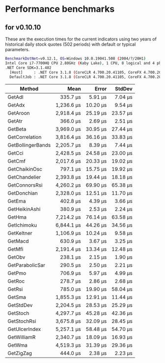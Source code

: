 # Performance benchmarks

## for v0.10.10

These are the execution times for the current indicators using two years of historical daily stock quotes (502 periods) with default or typical parameters.

``` bash
BenchmarkDotNet=v0.12.1, OS=Windows 10.0.19041.508 (2004/?/20H1)
Intel Core i7-7700HQ CPU 2.80GHz (Kaby Lake), 1 CPU, 8 logical and 4 physical cores
.NET Core SDK=3.1.402
  [Host]     : .NET Core 3.1.8 (CoreCLR 4.700.20.41105, CoreFX 4.700.20.41903), X64 RyuJIT
  DefaultJob : .NET Core 3.1.8 (CoreCLR 4.700.20.41105, CoreFX 4.700.20.41903), X64 RyuJIT
```

|            Method |       Mean |    Error |   StdDev |
|------------------ |-----------:|---------:|---------:|
|            GetAdl |   335.7 μs |  5.91 μs |  7.04 μs |
|            GetAdx | 1,236.6 μs | 10.20 μs |  9.54 μs |
|          GetAroon | 2,918.4 μs | 25.19 μs | 23.57 μs |
|            GetAtr |   366.0 μs |  2.69 μs |  2.51 μs |
|           GetBeta | 3,969.0 μs | 30.95 μs | 27.44 μs |
|    GetCorrelation | 3,816.4 μs | 36.16 μs | 33.83 μs |
| GetBollingerBands | 2,205.7 μs |  8.39 μs |  7.44 μs |
|            GetCci | 2,428.5 μs | 24.58 μs | 23.00 μs |
|            GetCmf | 2,017.6 μs | 20.33 μs | 19.02 μs |
|     GetChaikinOsc |   797.1 μs | 15.75 μs | 19.92 μs |
|     GetChandelier | 2,393.8 μs | 19.44 μs | 18.18 μs |
|     GetConnorsRsi | 4,260.2 μs | 69.90 μs | 65.38 μs |
|       GetDonchian | 2,328.0 μs | 12.51 μs | 11.70 μs |
|            GetEma |   402.8 μs |  4.39 μs |  3.66 μs |
|     GetHeikinAshi |   380.9 μs |  2.53 μs |  2.24 μs |
|            GetHma | 7,214.2 μs | 76.14 μs | 63.58 μs |
|       GetIchimoku | 6,844.1 μs | 44.26 μs | 34.56 μs |
|        GetKeltner | 1,106.9 μs | 10.24 μs |  9.58 μs |
|           GetMacd |   630.9 μs |  3.67 μs |  3.25 μs |
|            GetMfi | 2,191.4 μs | 13.34 μs | 12.48 μs |
|            GetObv |   238.1 μs |  2.15 μs |  1.90 μs |
|   GetParabolicSar |   290.5 μs |  2.50 μs |  2.21 μs |
|            GetPmo |   706.9 μs |  5.97 μs |  4.99 μs |
|            GetRoc |   278.7 μs |  2.86 μs |  2.68 μs |
|            GetRsi |   785.0 μs | 19.90 μs | 58.04 μs |
|            GetSma | 1,855.3 μs | 12.91 μs | 11.44 μs |
|         GetStdDev | 2,204.5 μs | 28.53 μs | 25.29 μs |
|          GetStoch | 4,297.7 μs | 45.28 μs | 42.36 μs |
|       GetStochRsi | 3,675.8 μs | 32.09 μs | 28.45 μs |
|     GetUlcerIndex | 5,257.1 μs | 58.48 μs | 54.70 μs |
|       GetWilliamR | 2,340.7 μs | 18.09 μs | 16.93 μs |
|            GetWma | 4,519.3 μs | 31.39 μs | 29.36 μs |
|         GetZigZag |   444.0 μs |  2.38 μs |  2.23 μs |
